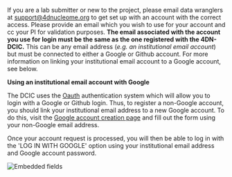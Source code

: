 If you are a lab submitter or new to the project, please email data wranglers at [support@4dnucleome.org](mailto:support@4dnucleome.org) to get set up with an account with the correct access. Please provide an email which you wish to use for your account and cc your PI for validation purposes. **The email associated with the account you use for login must be the same as the one registered with the 4DN-DCIC.** This can be any email address (_e.g. an institutional email account_) but must be connected to either a Google or Github account. For more information on linking your institutional email account to a Google account, see below.


**Using an institutional email account with Google**


The DCIC uses the [Oauth](https://oauth.net/) authentication system which will allow you to login with a Google or Github login. Thus, to register a non-Google account, you should link your institutional email address to a new Google account. To do this, visit the [Google account creation page](https://accounts.google.com/SignUpWithoutGmail) and fill out the form using your non-Google email address.


Once your account request is processed, you will then be able to log in with the 'LOG IN WITH GOOGLE' option using your institutional email address and Google account password.

![Embedded fields](/static/img/docs/submitting-metadata/new-google-acct.png)
